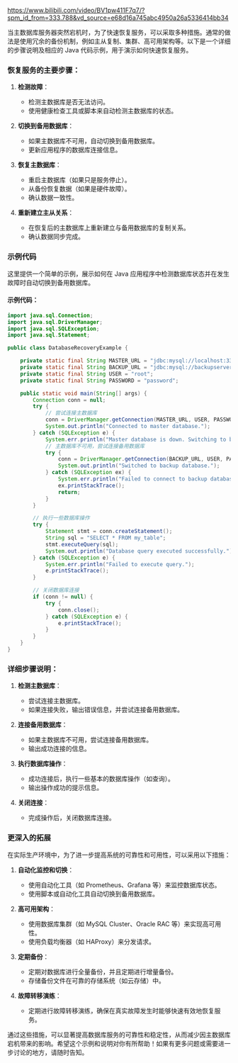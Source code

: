 https://www.bilibili.com/video/BV1pw411F7q7/?spm_id_from=333.788&vd_source=e68d16a745abc4950a26a5336414bb34

当主数据库服务器突然宕机时，为了快速恢复服务，可以采取多种措施。通常的做法是使用冗余的备份机制，例如主从复制、集群、高可用架构等。以下是一个详细的步骤说明及相应的 Java 代码示例，用于演示如何快速恢复服务。

### 恢复服务的主要步骤：

1. **检测故障**：

   - 检测主数据库是否无法访问。
   - 使用健康检查工具或脚本来自动检测主数据库的状态。

2. **切换到备用数据库**：

   - 如果主数据库不可用，自动切换到备用数据库。
   - 更新应用程序的数据库连接信息。

3. **恢复主数据库**：

   - 重启主数据库（如果只是服务停止）。
   - 从备份恢复数据（如果是硬件故障）。
   - 确认数据一致性。

4. **重新建立主从关系**：
   - 在恢复后的主数据库上重新建立与备用数据库的复制关系。
   - 确认数据同步完成。

### 示例代码

这里提供一个简单的示例，展示如何在 Java 应用程序中检测数据库状态并在发生故障时自动切换到备用数据库。

#### 示例代码：

```java
import java.sql.Connection;
import java.sql.DriverManager;
import java.sql.SQLException;
import java.sql.Statement;

public class DatabaseRecoveryExample {

    private static final String MASTER_URL = "jdbc:mysql://localhost:3306/mydb";
    private static final String BACKUP_URL = "jdbc:mysql://backupserver:3306/mydb";
    private static final String USER = "root";
    private static final String PASSWORD = "password";

    public static void main(String[] args) {
        Connection conn = null;
        try {
            // 尝试连接主数据库
            conn = DriverManager.getConnection(MASTER_URL, USER, PASSWORD);
            System.out.println("Connected to master database.");
        } catch (SQLException e) {
            System.err.println("Master database is down. Switching to backup...");
            // 主数据库不可用，尝试连接备用数据库
            try {
                conn = DriverManager.getConnection(BACKUP_URL, USER, PASSWORD);
                System.out.println("Switched to backup database.");
            } catch (SQLException ex) {
                System.err.println("Failed to connect to backup database.");
                ex.printStackTrace();
                return;
            }
        }

        // 执行一些数据库操作
        try {
            Statement stmt = conn.createStatement();
            String sql = "SELECT * FROM my_table";
            stmt.executeQuery(sql);
            System.out.println("Database query executed successfully.");
        } catch (SQLException e) {
            System.err.println("Failed to execute query.");
            e.printStackTrace();
        }

        // 关闭数据库连接
        if (conn != null) {
            try {
                conn.close();
            } catch (SQLException e) {
                e.printStackTrace();
            }
        }
    }
}
```

### 详细步骤说明：

1. **检测主数据库**：

   - 尝试连接主数据库。
   - 如果连接失败，输出错误信息，并尝试连接备用数据库。

2. **连接备用数据库**：

   - 如果主数据库不可用，尝试连接备用数据库。
   - 输出成功连接的信息。

3. **执行数据库操作**：

   - 成功连接后，执行一些基本的数据库操作（如查询）。
   - 输出操作成功的提示信息。

4. **关闭连接**：
   - 完成操作后，关闭数据库连接。

### 更深入的拓展

在实际生产环境中，为了进一步提高系统的可靠性和可用性，可以采用以下措施：

1. **自动化监控和切换**：

   - 使用自动化工具（如 Prometheus、Grafana 等）来监控数据库状态。
   - 使用脚本或自动化工具自动切换到备用数据库。

2. **高可用架构**：

   - 使用数据库集群（如 MySQL Cluster、Oracle RAC 等）来实现高可用性。
   - 使用负载均衡器（如 HAProxy）来分发请求。

3. **定期备份**：

   - 定期对数据库进行全量备份，并且定期进行增量备份。
   - 存储备份文件在可靠的存储系统（如云存储）中。

4. **故障转移演练**：
   - 定期进行故障转移演练，确保在真实故障发生时能够快速有效地恢复服务。

通过这些措施，可以显著提高数据库服务的可靠性和稳定性，从而减少因主数据库宕机带来的影响。希望这个示例和说明对你有所帮助！如果有更多问题或需要进一步讨论的地方，请随时告知。
